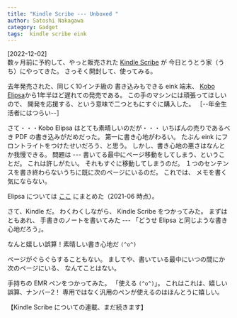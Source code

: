 ```yaml
---
title: "Kindle Scribe --- Unboxed "
author: Satoshi Nakagawa
category: Gadget
tags:  kindle scribe eink
---
```


[2022-12-02]  
 数ヶ月前に予約して、やっと販売された
[Kindle Scribe](https://www.amazon.co.jp/Kindle-Scribe-%E3%82%AD%E3%83%B3%E3%83%89%E3%83%AB-%E3%82%B9%E3%82%AF%E3%83%A9%E3%82%A4%E3%83%96-%E3%82%B9%E3%82%BF%E3%83%B3%E3%83%80%E3%83%BC%E3%83%89%E3%83%9A%E3%83%B3%E4%BB%98%E3%81%8D-%E6%89%8B%E6%9B%B8%E3%81%8D%E5%85%A5%E5%8A%9B%E6%A9%9F%E8%83%BD%E6%90%AD%E8%BC%89-16GB-10.2%E3%82%A4%E3%83%B3%E3%83%81%E3%83%87%E3%82%A3%E3%82%B9%E3%83%97%E3%83%AC%E3%82%A4-%E3%83%84-%E3%83%86%E3%82%AC-%E3%83%8B%E3%83%A5%E3%82%A6%E3%83%AA%E3%83%A7%E3%82%AF%E3%82%AD%E3%83%8E%E3%82%A6%E3%83%88%E3%82%A6%E3%82%B5%E3%82%A4/dp/B09BRG33C3/ref=sr_1_1?__mk_ja_JP=%E3%82%AB%E3%82%BF%E3%82%AB%E3%83%8A&crid=22YXQJSE69VJ&keywords=scribe&m=AN1VRQENFRJN5&qid=1670296612&refinements=p_6%3AAN1VRQENFRJN5&sprefix=scrib%2Caps%2C301&sr=8-1) が
今日とうとう家（うち）にやってきた。
さっそく開封して、使ってみる。

 去年発売された、同じく10インチ級の
書き込みもできる  eink 端末、
[Kobo Elipsa](https://books.rakuten.co.jp/event/e-book/ereaders/koboelipsa/)から1年半ほど遅れての発売である。
この手のマシンには頑張ってほしいので、
開発を応援する、という意味で二つともにすぐに購入した。
［--年金生活者にはつらい--］

 さて・・・Kobo Elipsa はとても素晴しいのだが・・・
いちばんの売りであるべき PDF の書き込みがだめだった。
第一に書き心地がわるい。
たぶん eink にフロントライトをつけたせいだろう、と思う。
しかし、書き心地の悪さはなんとか我慢できる。
問題は ---
書いてる最中にページ移動をしてしまう、ということだ。
これは許しがたい。
それもすぐに移動してしまうのだ。
１つのセンテンスを書き終わらないうちに既に次のページにいるのだ。
これでは、
メモを書く気にならない。

 Elipsa については
[ここ](http://www.merapano.net/~satoshi/private/diary/2021-06-25-1.html) にまとめた（2021-06 時点）。

 さて、Kindle だ。
わくわくしながら、
Kindle Scribe をつかってみた。
まずはともあれ、
手書きのノートを書いてみた ---
「どうせ Elipsa と同じような書き心地だろう」。

 なんと嬉しい誤算！素晴しい書き心地だ `(^o^)`

 ページがぐらぐらすることもない。
ましてや、書いている最中にいつの間にか次のページにいる、
なんてことはない。

 手持ちの EMR ペンをつかってみた。
「使える `(^o^)`」。
これはこれは、嬉しい誤算、ナンバー2！
専用ではなく汎用のペンが使えるのはほんとうに嬉しい。

 【Kindle Scribe についての連載、まだ続きます】


